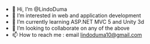 - 👋 Hi, I’m @LindoDuma
- 👀 I’m interested in web and application development
- 🌱 I’m currently learning ASP.NET MVC 5 and Unity 3d
- 💞️ I’m looking to collaborate on any of the above
- 📫 How to reach me : email lindoduma10@gmail.com

<!---
LindoDuma/LindoDuma is a ✨ special ✨ repository because its `README.md` (this file) appears on your GitHub profile.
You can click the Preview link to take a look at your changes.
--->
